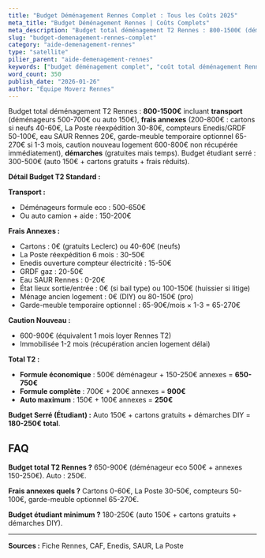 ```yaml
---
title: "Budget Déménagement Rennes Complet : Tous les Coûts 2025"
meta_title: "Budget Déménagement Rennes | Coûts Complets"
meta_description: "Budget total déménagement T2 Rennes : 800-1500€ (déménageurs 600€ + frais annexes 200-900€). Détail : camion/pros, cartons, garde-meuble, compteurs, La Poste."
slug: "budget-demenagement-rennes-complet"
category: "aide-demenagement-rennes"
type: "satellite"
pilier_parent: "aide-demenagement-rennes"
keywords: ["budget déménagement complet", "coût total déménagement Rennes"]
word_count: 350
publish_date: "2026-01-26"
author: "Équipe Moverz Rennes"
---
```


Budget total déménagement T2 Rennes : **800-1500€** incluant **transport** (déménageurs 500-700€ ou auto 150€), **frais annexes** (200-800€ : cartons si neufs 40-60€, La Poste réexpédition 30-80€, compteurs Enedis/GRDF 50-100€, eau SAUR Rennes 20€, garde-meuble temporaire optionnel 65-270€ si 1-3 mois, caution nouveau logement 600-800€ non récupérée immédiatement), **démarches** (gratuites mais temps). Budget étudiant serré : 300-500€ (auto 150€ + cartons gratuits + frais réduits).

**Détail Budget T2 Standard :**

**Transport :**
- Déménageurs formule eco : 500-650€
- Ou auto camion + aide : 150-200€

**Frais Annexes :**
- Cartons : 0€ (gratuits Leclerc) ou 40-60€ (neufs)
- La Poste réexpédition 6 mois : 30-50€
- Enedis ouverture compteur électricité : 15-50€
- GRDF gaz : 20-50€
- Eau SAUR Rennes : 0-20€
- État lieux sortie/entrée : 0€ (si bail type) ou 100-150€ (huissier si litige)
- Ménage ancien logement : 0€ (DIY) ou 80-150€ (pro)
- Garde-meuble temporaire optionnel : 65-90€/mois × 1-3 = 65-270€

**Caution Nouveau :**
- 600-900€ (équivalent 1 mois loyer Rennes T2)
- Immobilisée 1-2 mois (récupération ancien logement délai)

**Total T2 :**
- **Formule économique** : 500€ déménageur + 150-250€ annexes = **650-750€**
- **Formule complète** : 700€ + 200€ annexes = **900€**
- **Auto maximum** : 150€ + 100€ annexes = **250€**

**Budget Serré (Étudiant) :** Auto 150€ + cartons gratuits + démarches DIY = **180-250€ total**.

## FAQ

**Budget total T2 Rennes ?**
650-900€ (déménageur eco 500€ + annexes 150-250€). Auto : 250€.

**Frais annexes quels ?**
Cartons 0-60€, La Poste 30-50€, compteurs 50-100€, garde-meuble optionnel 65-270€.

**Budget étudiant minimum ?**
180-250€ (auto 150€ + cartons gratuits + démarches DIY).

---
**Sources :** Fiche Rennes, CAF, Enedis, SAUR, La Poste

